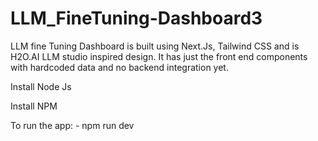 # LLM_FineTuning-Dashboard3

LLM fine Tuning Dashboard is built using Next.Js, Tailwind CSS and is H2O.AI LLM studio inspired design. It has just the front end components with hardcoded data and no backend integration yet.

Install Node Js

Install NPM

To run the app: - npm run dev
